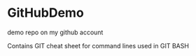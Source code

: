 # GitHubDemo
demo repo on my github account

Contains GIT cheat sheet for command lines used in GIT BASH

